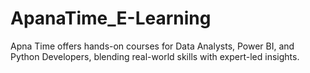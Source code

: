 # ApanaTime_E-Learning
 Apna Time offers hands-on courses for Data Analysts, Power BI, and Python Developers, blending real-world skills with expert-led insights.
